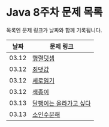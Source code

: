 # Java 8주차 문제 목록

목록엔 문제 링크가 날짜와 함께 기록됩니다.

|날짜|문제 링크|
|------|---|
|03.12|[행렬덧셈](https://www.acmicpc.net/problem/2738)|
|03.12|[최댓값](https://www.acmicpc.net/problem/2556)|
|03.12|[세로읽기](https://www.acmicpc.net/problem/10798)|
|03.12|[색종이](https://www.acmicpc.net/problem/2563)|
|03.13|[달팽이는 올라가고 싶다](https://www.acmicpc.net/problem/2869)|
|03.13|[소인수분해](https://www.acmicpc.net/problem/11653)|
